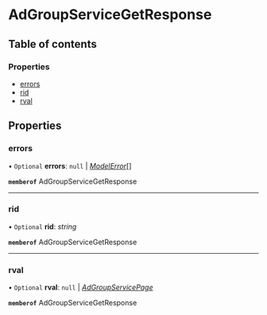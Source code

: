 # AdGroupServiceGetResponse


## Table of contents

### Properties

- [errors](adgroupservicegetresponse.md#errors)
- [rid](adgroupservicegetresponse.md#rid)
- [rval](adgroupservicegetresponse.md#rval)

## Properties

### errors

• `Optional` **errors**: ``null`` \| [*ModelError*](modelerror.md)[]

**`memberof`** AdGroupServiceGetResponse

___

### rid

• `Optional` **rid**: *string*

**`memberof`** AdGroupServiceGetResponse

___

### rval

• `Optional` **rval**: ``null`` \| [*AdGroupServicePage*](adgroupservicepage.md)

**`memberof`** AdGroupServiceGetResponse
